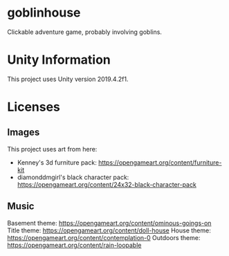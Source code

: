 # goblinhouse

Clickable adventure game, probably involving goblins.

# Unity Information

This project uses Unity version 2019.4.2f1.

# Licenses

## Images

This project uses art from here:

 - Kenney's 3d furniture pack: https://opengameart.org/content/furniture-kit
 - diamonddmgirl's black character pack: https://opengameart.org/content/24x32-black-character-pack

## Music

Basement theme: https://opengameart.org/content/ominous-goings-on
Title theme: https://opengameart.org/content/doll-house
House theme: https://opengameart.org/content/contemplation-0
Outdoors theme: https://opengameart.org/content/rain-loopable
